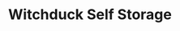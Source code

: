 ---
title: "Witchduck Self Storage"
url: /virginia-beach/witchduck-self-storage/
shop: storage rental
---